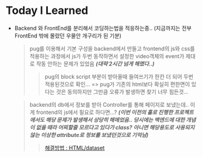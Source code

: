 # Today I Learned

- Backend 와 FrontEnd를 분리해서 코딩하는법을 적응하는중.. (지금까지는 전부 FrontEnd 밖에 몰랐던 우물안 개구리가 된 기분)

  > pug를 이용해서 기본 구성을 backend에서 만들고 frontend의 js와 css를 적용하는 과정에서 js가 두번 동작하면서 설정한 video객체의 event가 제대로 작동 안하는 문제가 있었음 **_(대략 2시간 넘게 해멨다..)_**
  >
  > > pug의 block script 부분이 받아올때 들여쓰기가 한칸 더 되어 두번 적용된것으로 확인... => pug가 기존의 html보다 확실히 편한면이 있다는 것은 동의하지만 그만큼 오류가 발생하면 찾기 너무 힘든것...

  > backend의 db에서 정보를 받아 Controller를 통해 페이지로 보냈는데.. 이게 frontend의 js에서 필요로 하다면...? **_(이번 이전의 홀로 진행한 프로젝트에서도 해당 문제가 발생해서 상당히 해메었음.. 당시에는 백엔드에 대한 개념이 없을 때라 어찌할줄 모르다고 있다가 class? 아니면 해당용도로 사용되지 않는 이상한 attribute로 정보를 보냈던것으로 기억남)_**
  >
  > > [해결방법 : HTML/dataset](https://github.com/SugarSyrup/TIL/blob/main/HTML/dataset.md)

